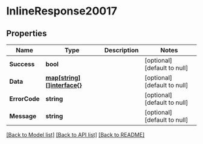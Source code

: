 # InlineResponse20017

## Properties
Name | Type | Description | Notes
------------ | ------------- | ------------- | -------------
**Success** | **bool** |  | [optional] [default to null]
**Data** | [**map[string][]interface{}**](array.md) |  | [optional] [default to null]
**ErrorCode** | **string** |  | [optional] [default to null]
**Message** | **string** |  | [optional] [default to null]

[[Back to Model list]](../README.md#documentation-for-models) [[Back to API list]](../README.md#documentation-for-api-endpoints) [[Back to README]](../README.md)

